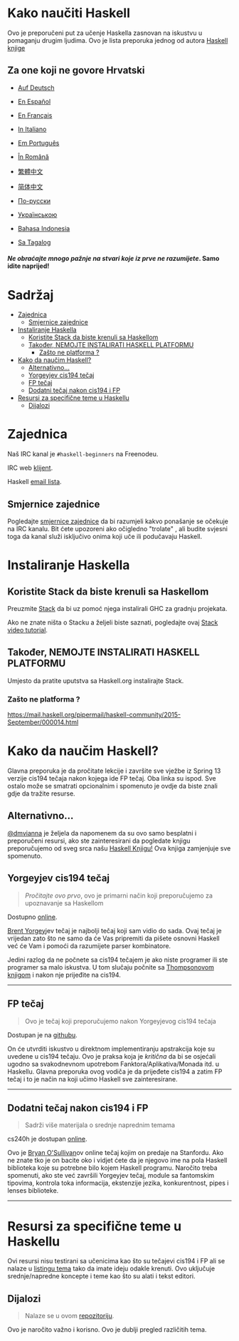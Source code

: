 # Kako naučiti Haskell

Ovo je preporučeni put za učenje Haskella zasnovan na iskustvu u pomaganju drugim ljudima. Ovo je lista preporuka jednog od autora [Haskell knjige](https://haskellbook.com)

## Za one koji ne govore Hrvatski

* [Auf Deutsch](guide-de.md)

<!-- * [Στην ελληνική](guide-el.md) -->

* [En Español](guide-es.md)

* [En Français](guide-fr.md)

* [In Italiano](guide-it.md)

* [Em Português](guide-pt.md)

* [În Română](guide-ro.md)

* [繁體中文](guide-zh_tw.md)

* [简体中文](guide-zh_CN.md)

* [По-русски](guide-ru.md)

* [Українською](guide-ua.md)

* [Bahasa Indonesia](guide-id.md)

* [Sa Tagalog](guide-tl.md)

#### *Ne obraćajte mnogo pažnje na stvari koje iz prve ne razumijete*. Samo idite naprijed!

# Sadržaj
* [Zajednica](#wnviw3vabn)
  * [Smjernice zajednice](#ibh3q87o2y)
* [Instaliranje Haskella](#plafg7l0oo)
  * [Koristite Stack da biste krenuli sa Haskellom](#3v5e185bz3)
  * [Također, NEMOJTE INSTALIRATI HASKELL PLATFORMU](#lqfeqkd9y6)
    * [Zašto ne platforma ?](#a4j9lxj6mgh)
* [Kako da naučim Haskell?](#uffxnbzg9e)
  * [Alternativno...](#avxsharboci)
  * [Yorgeyjev cis194 tečaj](#hzoobnlnem)
  * [FP tečaj](#064qsx6xah)
  * [Dodatni tečaj nakon cis194 i FP](#3x869awkuf)
* [Resursi za specifične teme u Haskellu](#6sl1jo5jm6f)
  * [Dijalozi](#rt4od6qq3x)

# Zajednica <a name="wnviw3vabn"></a>

Naš IRC kanal je `#haskell-beginners` na Freenodeu.

IRC web [klijent](http://webchat.freenode.net/).

Haskell [email lista](https://wiki.haskell.org/Mailing_lists).

## Smjernice zajednice <a name="ibh3q87o2y"></a>

Pogledajte [smjernice zajednice](coc.md) da bi razumjeli kakvo ponašanje se očekuje na IRC kanalu. Bit ćete upozoreni ako očigledno "trolate" , ali budite svjesni toga da kanal služi isključivo onima koji uče ili podučavaju Haskell.


# Instaliranje Haskella <a name="plafg7l0oo"></a>

## Koristite Stack da biste krenuli sa Haskellom <a name="3v5e185bz3"></a>

Preuzmite [Stack](https://haskellstack.org) da bi uz pomoć njega instalirali GHC za gradnju projekata.

Ako ne znate ništa o Stacku a željeli biste saznati, pogledajte ovaj [Stack video tutorial](https://www.youtube.com/watch?v=sRonIB8ZStw).


## Također, NEMOJTE INSTALIRATI HASKELL PLATFORMU <a name="lqfeqkd9y6"></a>

Umjesto da pratite uputstva sa Haskell.org instalirajte Stack.

### Zašto ne platforma ? <a name="a4j9lxj6mgh"></a>

https://mail.haskell.org/pipermail/haskell-community/2015-September/000014.html


# Kako da naučim Haskell? <a name="uffxnbzg9e"></a>

Glavna preporuka je da pročitate lekcije i završite sve vježbe iz Spring 13 verzije cis194 tečaja nakon kojega ide FP tečaj. Oba linka su ispod. Sve ostalo može se smatrati opcionalnim i spomenuto je ovdje da biste znali gdje da tražite resurse.

## Alternativno... <a name="avxsharboci"></a>

[@dmvianna](https://github.com/dmvianna) je željela da napomenem da su ovo samo besplatni i preporučeni resursi, ako ste zainteresirani da pogledate knjigu preporučujemo od sveg srca našu [Haskell Knjigu!](https://haskellbook.com) Ova knjiga zamjenjuje sve spomenuto.

## Yorgeyjev cis194 tečaj <a name="hzoobnlnem"></a>

> *Pročitajte ovo prvo*, ovo je primarni način koji preporučujemo za upoznavanje sa Haskellom

Dostupno [online](https://www.seas.upenn.edu/~cis194/spring13/lectures.html).

[Brent Yorgey](https://byorgey.wordpress.com)jev tečaj je najbolji tečaj koji sam vidio do sada. Ovaj tečaj je vrijedan zato što ne samo da će Vas pripremiti da pišete osnovni Haskell već će Vam i pomoći da razumijete parser kombinatore.

Jedini razlog da ne počnete sa cis194 tečajem je ako niste programer ili ste programer sa malo iskustva.
U tom slučaju počnite sa [Thompsonovom knjigom](https://www.haskellcraft.com/craft3e/Home.html) i nakon nje prijeđite na cis194.

---

## FP tečaj <a name="064qsx6xah"></a>

> Ovo je tečaj koji preporučujemo nakon Yorgeyjevog cis194 tečaja

Dostupan je na [githubu](https://github.com/bitemyapp/fp-course).

On će utvrditi iskustvo u direktnom implementiranju apstrakcija koje
su uvedene u cis194 tečaju. Ovo je praksa koja je *kritična* da bi se osjećali
ugodno sa svakodnevnom upotrebom Fanktora/Aplikativa/Monada itd. u Haskellu.
Glavna preporuka ovog vodiča je da prijeđete cis194 a zatim FP tečaj i to je način
na koji učimo Haskell sve zainteresirane.

---

## Dodatni tečaj nakon cis194 i FP <a name="3x869awkuf"></a>

> Sadrži više materijala o srednje naprednim temama

cs240h je dostupan [online](http://www.scs.stanford.edu/14sp-cs240h/).

Ovo je [Bryan O'Sullivan](https://github.com/bos)ov online tečaj kojim on predaje na
Stanfordu. Ako ne znate tko je on bacite oko i vidjet ćete da je njegovo ime na pola Haskell
biblioteka koje su potrebne bilo kojem Haskell programu.
Naročito treba spomenuti, ako ste već završili Yorgeyjev tečaj,
module sa fantomskim tipovima, kontrola toka informacija, ekstenzije jezika, konkurentnost,
pipes i lenses biblioteke.

---

# Resursi za specifične teme u Haskellu <a name="6sl1jo5jm6f"></a>

Ovi resursi nisu testirani sa učenicima kao što su tečajevi cis194 i FP ali se nalaze u [listingu tema](specific_topics.md) tako da imate ideju odakle krenuti. Ovo uključuje srednje/napredne koncepte i teme kao što su alati i tekst editori.


## Dijalozi <a name="rt4od6qq3x"></a>

> Nalaze se u ovom [repozitoriju](dialogues.md).

Ovo je naročito važno i korisno. Ovo je dublji pregled različitih tema.
